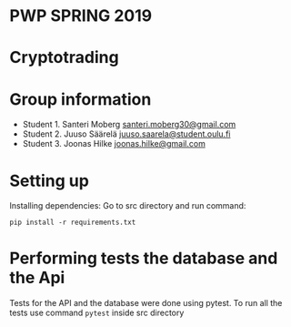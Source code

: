 # PWP SPRING 2019
# Cryptotrading
# Group information
* Student 1. Santeri Moberg santeri.moberg30@gmail.com
* Student 2. Juuso Säärelä juuso.saarela@student.oulu.fi
* Student 3. Joonas Hilke joonas.hilke@gmail.com

# Setting up

Installing dependencies:
Go to src directory and run command:

`pip install -r requirements.txt`

# Performing tests the database and the Api
Tests for the API and the database were done using pytest.
To run all the tests use command `pytest` inside src directory


